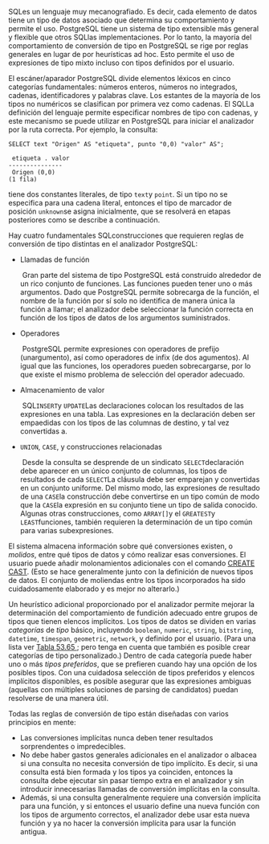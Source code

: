  SQLes un lenguaje muy mecanografiado. Es decir, cada elemento de datos tiene  un tipo de datos asociado que determina su comportamiento y permite el  uso. PostgreSQL tiene un sistema de tipo extensible más general y flexible que otros  SQLlas implementaciones. Por lo tanto, la mayoría del comportamiento de conversión de tipo en PostgreSQL se rige por reglas generales en lugar de por heurísticas ad hoc. Esto  permite el uso de expresiones de tipo mixto incluso con tipos definidos  por el usuario.

El escáner/aparador PostgreSQL divide elementos léxicos en cinco categorías fundamentales: números  enteros, números no integrados, cadenas, identificadores y palabras  clave. Los estantes de la mayoría de los tipos no numéricos se  clasifican por primera vez como cadenas. El  SQLLa definición del lenguaje permite especificar nombres de tipo con cadenas, y este mecanismo se puede utilizar en PostgreSQL para iniciar el analizador por la ruta correcta. Por ejemplo, la consulta:

```
SELECT text "Origen" AS "etiqueta", punto "0,0) "valor" AS";

 etiqueta . valor
---------------
 Origen (0,0)
(1 fila)
```

tiene dos constantes literales, de tipo  `text`y `point`. Si un tipo no se especifica para una cadena literal, entonces el tipo de marcador de posición  `unknown`se asigna inicialmente, que se resolverá en etapas posteriores como se describe a continuación.

Hay cuatro fundamentales  SQLconstrucciones que requieren reglas de conversión de tipo distintas en el analizador PostgreSQL:

- Llamadas de función

  ​        Gran parte del sistema de tipo PostgreSQL está construido alrededor de un rico conjunto de funciones. Las funciones pueden tener uno o más argumentos. Dado que PostgreSQL permite sobrecarga de la función, el nombre de la función por sí solo  no identifica de manera única la función a llamar; el analizador debe  seleccionar la función correcta en función de los tipos de datos de los  argumentos suministrados.      

- Operadores

  ​        PostgreSQL permite expresiones con operadores de prefijo (unargumento), así como  operadores de infix (de dos agumentos). Al igual que las funciones, los  operadores pueden sobrecargarse, por lo que existe el mismo problema de  selección del operador adecuado.      

- Almacenamiento de valor

  ​          SQL`INSERT`y  `UPDATE`Las declaraciones colocan los resultados de las expresiones en una tabla.  Las expresiones en la declaración deben ser empaedidas con los tipos de  las columnas de destino, y tal vez convertidas a.      

- `UNION`, `CASE`, y construcciones relacionadas

  ​        Desde la consulta se desprende de un sindicato  `SELECT`declaración debe aparecer en un único conjunto de columnas, los tipos de resultados de cada  `SELECT`La cláusula debe ser emparejan y convertidas en un conjunto uniforme. Del mismo modo, las expresiones de resultado de una  `CASE`la construcción debe convertirse en un tipo común de modo que la  `CASE`la expresión en su conjunto tiene un tipo de salida conocido. Algunas otras construcciones, como  `ARRAY[]`y el  `GREATEST`y  `LEAST`funciones, también requieren la determinación de un tipo común para varias subexpresiones.      

El sistema almacena información sobre qué conversiones existen, o *molidos*, entre qué tipos de datos y cómo realizar esas conversiones. El usuario puede añadir molonamientos adicionales con el comando [CREATE CAST](https://www.postgresql.org/docs/current/sql-createcast.html). (Esto se hace generalmente junto con la definición de nuevos tipos de  datos. El conjunto de moliendas entre los tipos incorporados ha sido  cuidadosamente elaborado y es mejor no alterarlo.)



Un heurístico adicional proporcionado por el analizador permite  mejorar la determinación del comportamiento de fundición adecuado entre  grupos de tipos que tienen elencos implícitos. Los tipos de datos se  dividen en varias *categorías* de *tipo* básico, incluyendo `boolean`, `numeric`, `string`, `bitstring`, `datetime`, `timespan`, `geometric`, `network`, y definido por el usuario. (Para una lista ver [Tabla 53.65 ](https://www.postgresql.org/docs/current/catalog-pg-type.html#CATALOG-TYPCATEGORY-TABLE); pero tenga en cuenta que también es posible crear categorías de tipo  personalizado.) Dentro de cada categoría puede haber uno o más *tipos preferidos*, que se prefieren cuando hay una opción de los posibles tipos. Con una  cuidadosa selección de tipos preferidos y elencos implícitos  disponibles, es posible asegurar que las expresiones ambiguas (aquellas  con múltiples soluciones de parsing de candidatos) puedan resolverse de  una manera útil.

Todas las reglas de conversión de tipo están diseñadas con varios principios en mente:

- Las conversiones implícitas nunca deben tener resultados sorprendentes o impredecibles.
- No debe haber gastos generales adicionales en el analizador o albacea si  una consulta no necesita conversión de tipo implícito. Es decir, si una  consulta está bien formada y los tipos ya coinciden, entonces la  consulta debe ejecutar sin pasar tiempo extra en el analizador y sin  introducir innecesarias llamadas de conversión implícitas en la  consulta.
- Además, si una consulta generalmente requiere una conversión implícita para una función, y si entonces el usuario define una nueva función con los  tipos de argumento correctos, el analizador debe usar esta nueva función y ya no hacer la conversión implícita para usar la función antigua.